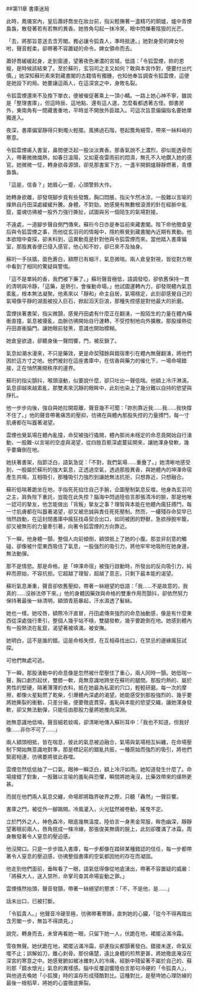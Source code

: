 ##第11章 書庫迷局

此時，鳳儀宮內，皇后蕭妤喬坐在妝台前，指尖輕撫著一盞精巧的銅爐，爐中青煙裊裊，散發著若有若無的異香。她唇角勾起一抹冷笑，眼中閃爍著陰狠的光芒。



「去，將那旨意送去含芳閣。務必讓令狐貴人，準時抵達。」她對身旁的婢女吩咐，聲音輕柔，卻帶著不容置疑的命令。婢女領命而去。



蕭妤喬緩緩起身，走到窗邊，望著夜色漸濃的宮城，低語：「令狐雲煙，妳的恩寵，是時候該結束了。至於蘇珩，玄羽司之主又如何？敢與本宮作對，便要付出代價。」她深知蘇珩素來對藏書閣的古籍情有獨鍾，也知他奉旨調查令狐雲煙，這便是她設下的局。她要讓這兩人，在這深宮之中，身敗名裂。



令狐雲煙還來不及換下單衣，便被催促著乘上一頂小轎。一路上她心神不寧，雖說是「整理書庫」，但這時辰、這地點、還有這人選，怎麼看都透著古怪。御書房外，東南角有一間藏書重地，平時並不開放外臣踏入。可這次旨意偏偏指名要她單獨進入。



夜深，書庫偏室靜得只剩燭火輕擺。風拂過石階，卷起簷角細雪，帶來一絲料峭的寒意。



令狐雲煙甫入書室，鼻間便泛起一股淡淡異香。那香氣說不上濃烈，卻似能透骨而入，帶著微微熾熱，如春日溫陽，又如夏夜雷雨前的悶濕，無孔不入地鑽入她的感官。她微微一怔，轉身欲尋源頭，卻見那書案下方，一盞半開銅爐靜靜燃著，青煙裊裊。



「這是，信香？」她眉心一蹙，心頭警鈴大作。



她轉身欲離，卻發現腳步竟有些發飄，胸口悶脹，指尖乍然冰涼，一股難以言喻的燥熱自丹田深處緩緩升騰。身體，不對勁。她感覺有無數根滾燙的針在經脈中亂竄，靈魂彷彿被一股外力強行撕扯，試圖與另一個陌生的氣場對接。



不遠處，一道腳步聲自側門傳來。蘇珩今日亦是奉旨前來藏書閣。陛下命他徹查皇后與令狐雲煙之事，而他從玄羽司的情報中，隱約察覺到藏書閣內近期有異動。他本欲暗中查探，卻未料到，這異動竟是針對他與令狐雲煙而來。當他踏入書庫偏室，那股異香便已侵入感官，他心知不妙，卻已來不及抽身。



蘇珩一手扶牆，面色蒼白，額際已有細汗，氣息微喘。兩人倉皇對視，皆從對方眼中看到了相同的驚疑與警惕。



「這不是單純的香，我們被下藥了。」蘇珩聲音極低，語調發啞，卻依舊保持一貫的清明與冷靜，「這藥，是熱引，會催動命場。」他試圖運轉內力，卻發現體內氣息紊亂，根本無法凝聚。他素來以「靜和」命主自居，氣場穩定，此刻卻感覺自己的氣場像平靜的湖面被投入巨石，掀起滔天巨浪，那種失控感是對他最大的折磨。



雲煙扶著書架，指尖微顫，感覺丹田處有什麼正在翻湧，一股陌生的力量在體內橫衝直撞，氣息被擾亂，血脈彷彿開始自行運轉，不受控制地向外擴散。那股燥熱從丹田直衝腦門，讓她眼前發黑，意識也開始模糊。



她倉皇欲退，卻聽身後一聲悶響，門，被反鎖了。



氣息如潮水漫來，不只是藥效，更是命契殘餘與錯宿牽引在體內無聲翻湧，將他們困於這方寸之地。他們被封在這座書庫中，在信香與藥力的催化下，一場命場錯接，正在悄然撕開秩序的邊界。



蘇珩的指尖顫抖，喉頭滾動，似要說什麼，卻只吐出一聲低喘。他額上冷汗淋漓，氣息卻越來越紊亂，那雙素來沉靜的眼眸中，此刻也染上了幾分難以自持的慾望與掙扎。



他一步步向後，強自與她拉開距離，聲音幾不可聞：「妳別靠近我……我……我快撐不住了。」他的聲音帶著痛苦的壓抑，彷彿在與體內那股失控的力量搏鬥，每一寸肌膚都在叫囂著渴望。



雲煙也覺氣場在體內亂撞，命契被強行撬開，體內那尚未穩定的命息竟開始自行湧動，一股難-以言喻的空虛與渴望，從四肢百骸深處蔓延開來，讓她渾身發軟，幾乎要癱倒在地。



她扶著書架，指節泛白，語氣急促：「不對，我們氣場……重疊了。」她清晰地感受到，一股屬於蘇珩的強大氣息，正透過空氣，透過那股異香，與她體內的坤澤命宿產生共鳴，互相吸引，那種吸引力強烈到讓她無法抗拒，只想靠近，只想融合。



蘇珩低喘著跪坐在地，手指死死掐住自己手腕，企圖壓制氣息反噬。他身為玄羽司之主，肩負陛下重託，豈能在此失控？腦海中閃過陸伯言那張清冷的臉，那是他唯一認可的摯友，他怎能做出「背叛」摯友之事？理智與本能在他體內瘋狂搏鬥，每一寸肌膚都在叫囂著渴望，卻又被忠誠與責任死死壓制。然而，一縷殘存命契早已悄然啟動，在這封閉書庫中瘋狂找尋契合出口，如同被困的野獸，急欲掙脫牢籠，卻又被無形的力量牽引著，向著令狐雲煙的方向靠近。



下一瞬，他身體一顫，整個人向前傾倒，額頭抵上了她的小腹。那並非刻意的觸碰，卻像被什麼東西吸住了氣息，一股強烈的吸引力，將他牢牢地吸附在她身邊，無法動彈。



那不是情慾。那是命格，是「坤澤命宿」被強行啟動時，所發出的反向吸引力，純粹而原始，不容抗拒。它超越了理智，超越了意志，只剩下最本能的渴望。



蘇珩氣息漸重，聲音卻依舊壓抑，帶著一絲絕望的低語：「我……不是故意的，我真的……沒辦法停下來。」他的身體因藥效與命格的雙重作用而顫抖，卻依然努力保持著最後一絲清明，額頭青筋暴起，汗水濕透了髮絲。



她也一樣。她咬唇，額際冷汗直冒，丹田處傳來強烈的命息抽動感，像是有什麼東西從深處強行牽引，整個人幾乎站不穩，雙腿發軟，幾乎要跪倒在地。她感到體內有一股熱流在亂竄，渴望著被填滿，被安撫。



她明白，這不是誰的錯。這是命格失控，在互相尋找出口，在禁忌的邊緣瘋狂試探。



可他們無處可逃。



下一瞬，那股湧動中的命息像是忽然被什麼壓住了重心，兩人同時一顫。她低喘一聲，胸口劇烈起伏，雙膝一軟，竟無意識地跨坐在蘇珩的腿間。那股灼熱的、屬於男性的堅硬，隔著薄薄的衣料，抵在她最為私密的穴口，輕輕研磨。每一次的摩擦，都像火星點燃了乾柴，引爆體內深處的渴望。她能感受到那股強烈的、幾乎要將她撕裂的衝動，只差分毫，便要徹底貫穿。羞恥與本能的慾望交織，讓她渾身發軟，卻又無法動彈，只能任由那股力量將她推向深淵。



她無意識地低喃，聲音細若蚊鳴，卻清晰地傳入蘇珩耳中：「我也不知道，但我好像……非你不可了……」



兩人額頭相抵，皆在喘息，彼此的氣息被迫融合，氣場與氣場相互糾纏，在命場壓制下開始無意識地對準，那是標記前的錯亂共振，一種原始而強烈的吸引，將他們緊密相連，彷彿要將彼此吞噬。



雲煙忽然低低抽了一口氣，眼神一瞬泛白，額上冷汗如雨。她知道發生什麼了。命場接錯了對象，一股難以言喻的羞恥與恐懼，瞬間將她淹沒，比藥效帶來的燥熱更甚。



而就在他們兩人氣息交纏，命場即將臨界破界之際，只聽「轟然」一聲巨響。



書庫之門，被從外一腳踹開。冷風灌入，火光猛然被卷動，搖曳不定。



立於門外之人，神色森冷，眼底幾無溫度。陸伯言一身黑金常服，眸色幽深，靜靜望著眼前兩人，唇角抿成一條冷線，那張俊美無儔的臉上，此刻卻覆滿了冰霜，周身散發著令人窒息的壓迫感。



他沒開口。只是一步步踏入書庫，每一步都像在踏碎某種錯認的信任，每一步都帶著令人窒息的壓迫感，彷彿整個書庫的空氣都因他的存在而凝固。



他走到他們面前，垂眸看了一眼，語氣低得像從地底湧出，帶著不容置疑的威嚴：「將蘇大人，送入禁所，命掌司查其命場妄動之罪。」



雲煙倏然抬頭，聲音發顫，帶著一絲絕望的懇求：「不，不是他，是……」



話未出口，已被打斷。



「令狐貴人。」他聲音冷硬至極，彷彿帶著寒鋒，直刺她的心臟，「從今不得再踏出含芳閣一步，無旨不得請見。」



說完，轉身而去，未曾再看她一眼，只留下她一人，伏跪在地，裙擺沾滿冷霜。



雪夜無聲。她伏跪在地，裙擺沾滿冷霜，卻連指尖都顫著發白。錯接未遂，命氣反噬不止；誤解如刀，錐心刺骨。那份痛楚，遠比身體的煎熬更甚，將她徹底淹沒在深宮的寒意之中。她感覺腑如被冰錐刺入的冷痛，經脈中殘留著不屬於自己的、蘇珩那「鏡水懷光」氣息的異樣感。腦中反覆迴響陸伯言那句冷硬的「令狐貴人」，與他過去喚她「小狐狸」時的溫存形成殘酷對比。這種對比，是壓垮她心理防線的最後一根稻草，將她的心靈徹底撕裂。

